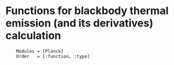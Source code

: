 # Functions for blackbody thermal emission (and its derivatives) calculation

```@autodocs
    Modules = [Planck]
    Order   = [:function, :type]
```